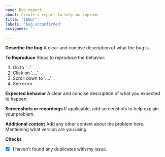 ```yaml
---
name: Bug report
about: Create a report to help us improve
title: "[BUG]"
labels: 'bug,unconfirmed'
assignees: ''

---
```


**Describe the bug**
A clear and concise description of what the bug is.

**To Reproduce**
Steps to reproduce the behavior:
1. Go to '...'
2. Click on '....'
3. Scroll down to '....'
4. See error

**Expected behavior**
A clear and concise description of what you expected to happen.

**Screenshots or recordings**
If applicable, add screenshots to help explain your problem.

**Additional context**
Add any other context about the problem here. Mentioning what version are you using.

**Checks**
- [x] I haven't found any duplicates with my issue.
